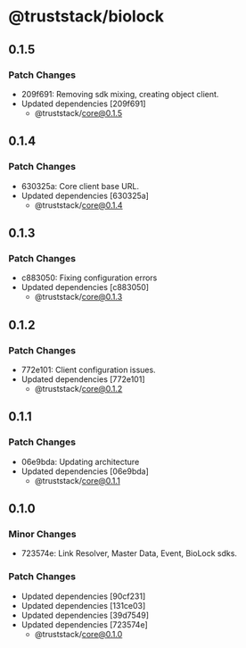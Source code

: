 # @truststack/biolock

## 0.1.5

### Patch Changes

- 209f691: Removing sdk mixing, creating object client.
- Updated dependencies [209f691]
  - @truststack/core@0.1.5

## 0.1.4

### Patch Changes

- 630325a: Core client base URL.
- Updated dependencies [630325a]
  - @truststack/core@0.1.4

## 0.1.3

### Patch Changes

- c883050: Fixing configuration errors
- Updated dependencies [c883050]
  - @truststack/core@0.1.3

## 0.1.2

### Patch Changes

- 772e101: Client configuration issues.
- Updated dependencies [772e101]
  - @truststack/core@0.1.2

## 0.1.1

### Patch Changes

- 06e9bda: Updating architecture
- Updated dependencies [06e9bda]
  - @truststack/core@0.1.1

## 0.1.0

### Minor Changes

- 723574e: Link Resolver, Master Data, Event, BioLock sdks.

### Patch Changes

- Updated dependencies [90cf231]
- Updated dependencies [131ce03]
- Updated dependencies [39d7549]
- Updated dependencies [723574e]
  - @truststack/core@0.1.0
